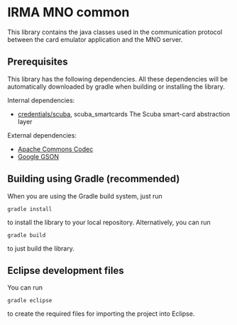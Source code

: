 # IRMA MNO common

This library contains the java classes used in the communication protocol between the
card emulator application and the MNO server.

## Prerequisites

This library has the following dependencies.  All these dependencies will be automatically downloaded by gradle when building or installing the library.

Internal dependencies:

 * [credentials/scuba](https://github.com/credentials/scuba/), scuba_smartcards The Scuba smart-card abstraction layer

External dependencies:

 * [Apache Commons Codec](https://commons.apache.org/proper/commons-codec/)
 * [Google GSON](https://code.google.com/p/google-gson/)

## Building using Gradle (recommended)

When you are using the Gradle build system, just run

    gradle install

to install the library to your local repository. Alternatively, you can run

    gradle build

to just build the library.

## Eclipse development files

You can run

    gradle eclipse

to create the required files for importing the project into Eclipse.
